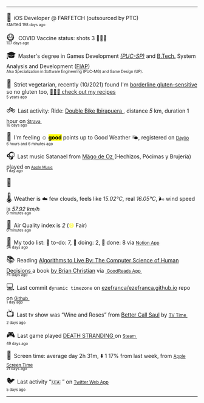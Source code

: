 
<hr/>
<p><span style="font-size: 150%" class="darkmode-ignore">💼&nbsp;</span><span class="itemline" id="job"><span class="new-box">iOS Developer @ FARFETCH (outsourced by PTC) &nbsp;<br/><sup> started <span style="line-height: 50%;" class="timeText"><small class="text-muted">198 days ago </small></span></sup></span></span></p>
<p><span style="font-size: 150%" class="darkmode-ignore emojiText">😷&nbsp;</span><span class="itemline" id="vaccine"><span class="darkmode-ignore">&nbsp;</span>COVID Vaccine status: shots 3 <span class="darkmode-ignore">💉💉💉</span> &nbsp; <br/><sup><span style="line-height: 50%;" class="timeText"><small class="text-muted">107 days ago </small></span></sup></span></p>
<p><span style="font-size: 150%" class="darkmode-ignore emojiText">🎓&nbsp;</span><span class="itemline" id="studies"><span class="new-box">Master's degree in Games Development <a href="https://www.pucsp.br/pos-graduacao/mestrado-e-doutorado/desenvolvimento-de-jogos-digitais"><var>(PUC-SP)</var></a> and <a href="https://en.wikipedia.org/wiki/Bachelor_of_Technology">B.Tech.</a> System Analysis and Development (<a href="https://en.wikipedia.org/wiki/Faculdade_de_Informática_e_Administração_Paulista">FIAP</a>) &nbsp;<br/><sup><small class="text-muted">Also Specialization in Software Engineering (PUC-MG) and Game Design (UP).</small></sup></span></span></p>
<p><span style="font-size: 150%" class="darkmode-ignore emojiText">🌱&nbsp;</span><span class="itemline" id="cousine"><span class="new-box">Strict vegetarian, recently (10/2021) found I'm <a class="darkmode-ignore" href="https://pubmed.ncbi.nlm.nih.gov/11374684/">borderline gluten-sensitive</a> so no gluten too, <a class="darkmode-ignore" href="https://ezequiel.app/cousine.html"><span class="darkmode-ignore">👨🏻‍🍳 </span> check out my recipes</a>&nbsp; <br/><sup><small class="text-muted">5 years ago </small></sup></span></span></p>
<p><span style="font-size: 150%" class="darkmode-ignore emojiText">🚲&nbsp;</span><span class="itemline" id="strava"><span class="new-box">Last activity: Ride: <a class="darkmode-ignore" href="https://ift.tt/u8oyW1x"> Double Bike Ibirapuera </a>, distance <var>5</var> km, duration 1 hour on <a class="darkmode-ignore" href="https://ift.tt/u8oyW1x"> <small class="darkmode-ignore">Strava&nbsp;</small></a> <br/><sup><span style="line-height: 50%;" class="timeText"><small class="text-muted">16 days ago </small></span></sup></span></span></p>
<p><span style="font-size: 150%" class="darkmode-ignore emojiText">🧠&nbsp;</span><span class="itemline" id="mood"><span class="new-box">I'm feeling <span class="darkmode-ignore">☺️</span> <mark><strong>good</strong></mark> points up to Good Weather <span class="darkmode-ignore">🌤️</span>, registered on <a class="darkmode-ignore" href="https://daylio.net/"><small class="darkmode-ignore">Daylio</small></a>&nbsp; <br/><sup><span style="line-height: 50%;" class="timeText"><small class="text-muted">6 hours and 6 minutes  ago </small></span></sup> </span></span></p>
<p><span style="font-size: 150%" class="darkmode-ignore emojiText">🎧&nbsp;</span><span class="itemline" id="lastfm" style="opacity: 1;"><span class="new-box">Last music Satanael from <a class="darkmode-ignore" href="https://www.last.fm/music/M%C3%A4go+de+Oz/_/Satanael"> Mägo de Oz </a> (Hechizos, Pócimas y Brujería) played <small>on <a class="darkmode-ignore" href="https://music.apple.com/profile/ezequielapp"><small class="darkmode-ignore">Apple Music</small></a></small>&nbsp; <br/><sup><span style="line-height: 50%;" class="timeText"><small class="text-muted">1 day ago </small></span></sup></span></span></p>
<p><span style="font-size: 150%" class="darkmode-ignore emojiText">📍&nbsp;</span><span class="itemline" id="location" style="opacity: 0;">...</span></p>
<p><span style="font-size: 150%" class="darkmode-ignore emojiText">🌡&nbsp;</span><span class="itemline" id="weather"><span class="new-box">Weather is <span class="darkmode-ignore">☁️</span> few clouds, feels like <var>15.02°C</var>, real <var>16.05°C</var>, <span class="darkmode-ignore">🌬</span> wind speed is <var> 57.92 km/h</var> <br/><sup><span style="line-height: 50%;" class="timeText"><small class="text-muted">6 minutes ago </small></span></sup></span></span></p>
<p><span style="font-size: 150%" class="darkmode-ignore emojiText">💨&nbsp;</span><span class="itemline" id="airquality"><span class="new-box">Air Quality index is <var>2</var> (<span class="darkmode-ignore" style="color: transparent; text-shadow: 0 0 0#ffff00"><span class="darkmode-ignore">😄</span></span> Fair) <br/><sup><span style="line-height: 50%;" class="timeText"><small class="text-muted">6 minutes ago </small></span></sup></span></span></p>
<p><span style="font-size: 150%" class="darkmode-ignore emojiText">📝&nbsp;</span><span class="itemline" id="todo" style="opacity: 1;"><span class="new-box">My todo list: <span class="darkmode-ignore">📕</span> to-do: 7, <span class="darkmode-ignore">📒</span> doing: 2, <span class="darkmode-ignore">📗</span> done: 8 via <a href="https://www.notion.so/ezefranca/"><small class="darkmode-ignore">Notion App</small></a>&nbsp; <br/><sup><span style="line-height: 50%;" class="timeText"><small class="text-muted">54 days ago </small></span></sup></span></span></p>
<p><span style="font-size: 150%" class="darkmode-ignore emojiText">📚&nbsp;</span><span class="itemline" id="book" style="opacity: 1;"><span class="new-box">Reading <a class="darkmode-ignore" href="https://www.goodreads.com/book/show/25666050-algorithms-to-live-by"> Algorithms to Live By: The Computer Science of Human Decisions </a> a book <a class="darkmode-ignore" href="https://www.goodreads.com/author/show/4199891.Brian_Christian"> by Brian Christian</a> via <a class="darkmode-ignore" href="https://www.goodreads.com/user/show/21512585"> <small class="darkmode-ignore">&nbsp;GoodReads App&nbsp;</small></a> <br/><sup><span style="line-height: 50%;" class="timeText"><small class="text-muted">74 days ago </small></span></sup></span></span></p>
<p><span style="font-size: 150%" class="darkmode-ignore emojiText">💻&nbsp;</span><span class="itemline" id="github"><span class="new-box">Last commit <code>dynamic timezone</code> on <a class="darkmode-ignore" href="https://github.com/ezefranca/ezefranca.github.io/commit/d23f9d4a768c301f9c0233591c68cff5cbe1d502"> ezefranca/ezefranca.github.io</a> repo on <a class="darkmode-ignore" href="https://github.com/ezefranca/ezefranca.github.io/commit/d23f9d4a768c301f9c0233591c68cff5cbe1d502"> <small class="darkmode-ignore">Github</small> </a>&nbsp; <br/><sup><span style="line-height: 50%;" class="timeText"><small class="text-muted">1 day ago </small></span></sup></span></span></p>
<p><span style="font-size: 150%" class="darkmode-ignore emojiText">📺&nbsp;</span><span class="itemline" id="tv" style="opacity: 1;"><span class="new-box">Last tv show was <q class="markquote">Wine and Roses</q> from <a class="darkmode-ignore" href="https://www.tvtime.com/en/show/273181/episode/8996829 ">Better Call Saul</a> by <a class="darkmode-ignore" href="https://www.tvtime.com/en/show/273181/episode/8996829 "><small class="darkmode-ignore">TV Time </small></a>&nbsp; <br/><sup><span style="line-height: 50%;" class="timeText"><small class="text-muted">2 days ago </small></span></sup></span></span></p>
<p><span style="font-size: 150%" class="darkmode-ignore emojiText">🎮&nbsp;</span><span class="itemline" id="steam" style="opacity: 1;"><span class="new-box">Last game played <a class="darkmode-ignore" href="https://store.steampowered.com/app/1316286541 "> DEATH STRANDING </a> on <a class="darkmode-ignore" href="https://steamcommunity.com/id/ezequielapp/ "><small class="darkmode-ignore">Steam </small></a>&nbsp;  <br/><sup><span style="line-height: 50%;" class="timeText"><small class="text-muted">49 days ago </small></span></sup></span></span></p>
<p><span style="font-size: 150%" class="darkmode-ignore emojiText">📱&nbsp;</span><span class="itemline" id="screentime"><span class="new-box">Screen time: average day 2h 31m,  <span class="darkmode-ignore">⬇️</span> 1 17% from last week, from <a href="https://twitter.com/ezefranca/status/1488891719399710722"><small class="darkmode-ignore">Apple Screen Time</small></a>&nbsp; <br/><sup><span style="line-height: 50%;" class="timeText"><small class="text-muted">21 days ago </small></span></sup></span></span></p>
<p><span style="font-size: 150%" class="darkmode-ignore emojiText">🐦&nbsp;</span><span class="itemline" id="twitter"><span class="new-box">Last activity <q class="markquote">🇺🇦 </q> on <a class="darkmode-ignore" href="https://twitter.com/ezefranca/status/1514996897362153473"> <small class="darkmode-ignore">Twitter Web App</small></a>&nbsp;   <br/><sup><span style="line-height: 50%;" class="timeText"><small class="text-muted">5 days ago </small></span></sup></span></span></p>
<hr/>
